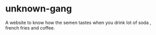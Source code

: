 # unknown-gang
A website to know how the semen tastes when you drink lot of soda , french fries and coffee.
